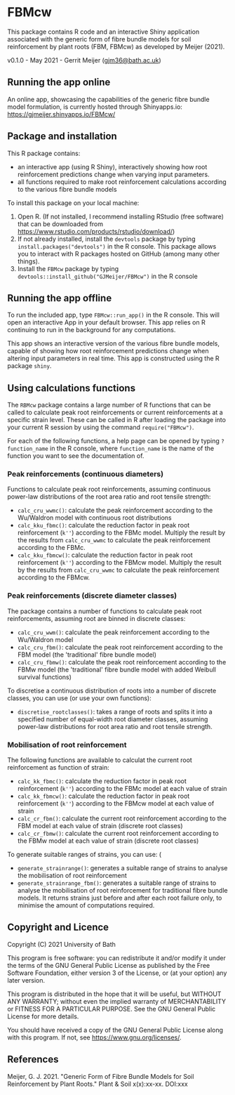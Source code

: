 # FBMcw

This package contains R code and an interactive Shiny application associated with the generic form of fibre bundle models for soil reinforcement by plant roots (FBM, FBMcw) as developed by Meijer (2021).

v0.1.0 - May 2021 - Gerrit Meijer (<gjm36@bath.ac.uk>)


## Running the app online

An online app, showcasing the capabilities of the generic fibre bundle model formulation, is currently hosted through Shinyapps.io: <https://gjmeijer.shinyapps.io/FBMcw/>


## Package and installation

This R package contains:

- an interactive app (using R Shiny), interactively showing how root reinforcement predictions change when varying input parameters.
- all functions required to make root reinforcement calculations according to the various fibre bundle models

To install this package on your local machine:

1. Open R. (If not installed, I recommend installing RStudio (free software) that can be downloaded from https://www.rstudio.com/products/rstudio/download/)
2. If not already installed, install the `devtools` package by typing `install.packages("devtools")` in the R console. This package allows you to interact with R packages hosted on GitHub (among many other things).
3. Install the `FBMcw` package by typing `devtools::install_github("GJMeijer/FBMcw")` in the R console


## Running the app offline

To run the included app, type `FBMcw::run_app()` in the R console. This will open an interactive App in your default browser. This app relies on R continuing to run in the background for any computations.

This app shows an interactive version of the various fibre bundle models, capable of showing how root reinforcement predictions change when altering input parameters in real time. This app is constructed using the R package `shiny`.


## Using calculations functions

The `RBMcw` package contains a large number of R functions that can be called to calculate peak root reinforcements or current reinforcements at a specific strain level. These can be called in R after loading the package into your current R session by using the command `require("FBMcw")`.

For each of the following functions, a help page can be opened by typing `?function_name` in the R console, where `function_name` is the name of the function you want to see the documentation of.


### Peak reinforcements (continuous diameters)

Functions to calculate peak root reinforcements, assuming continuous power-law distributions of the root area ratio and root tensile strength:

- `calc_cru_wwmc()`: calculate the peak reinforcement according to the Wu/Waldron model with continuous root distributions
- `calc_kku_fbmc()`: calculate the reduction factor in peak root reinforcement (`k''`) according to the FBMc model. Multiply the result by the results from `calc_cru_wwmc` to calculate the peak reinforcement according to the FBMc.
- `calc_kku_fbmcw()`: calculate the reduction factor in peak root reinforcement (`k''`) according to the FBMcw model. Multiply the result by the results from `calc_cru_wwmc` to calculate the peak reinforcement according to the FBMcw.


### Peak reinforcements (discrete diameter classes)

The package contains a number of functions to calculate peak root reinforcements, assuming root are binned in discrete classes:

- `calc_cru_wwm()`: calculate the peak reinforcement according to the Wu/Waldron model
- `calc_cru_fbm()`: calculate the peak root reinforcement according to the FBM model (the 'traditional' fibre bundle model)
- `calc_cru_fbmw()`: calculate the peak root reinforcement according to the FBMw model (the 'traditional' fibre bundle model with added Weibull survival functions)

To discretise a continuous distribution of roots into a number of discrete classes, you can use (or use your own functions):

- `discretise_rootclasses()`: takes a range of roots and splits it into a specified number of equal-width root diameter classes, assuming power-law distributions for root area ratio and root tensile strength.


### Mobilisation of root reinforcement

The following functions are available to calculat the current root reinforcement as function of strain:

- `calc_kk_fbmc()`: calculate the reduction factor in peak root reinforcement (`k''`) according to the FBMc model at each value of strain
- `calc_kk_fbmcw()`: calculate the reduction factor in peak root reinforcement (`k''`) according to the FBMcw model at each value of strain
- `calc_cr_fbm()`: calculate the current root reinforcement according to the FBM model at each value of strain (discrete root classes)
- `calc_cr_fbmw()`: calculate the current root reinforcement according to the FBMw model at each value of strain (discrete root classes)

To generate suitable ranges of strains, you can use:
(
- `generate_strainrange()`: generates a suitable range of strains to analyse the mobilisation of root reinforcement
- `generate_strainrange_fbm()`: generates a suitable range of strains to analyse the mobilisation of root reinforcement for traditional fibre bundle models. It returns strains just before and after each root failure only, to minimise the amount of computations required. 


## Copyright and Licence

Copyright (C) 2021 University of Bath

This program is free software: you can redistribute it and/or modify it under the terms of the GNU General Public License as published by the Free Software Foundation, either version 3 of the License, or (at your option) any later version.

This program is distributed in the hope that it will be useful, but WITHOUT ANY WARRANTY; without even the implied warranty of MERCHANTABILITY or FITNESS FOR A PARTICULAR PURPOSE. See the GNU General Public License for more details.

You should have received a copy of the GNU General Public License along with this program. If not, see <https://www.gnu.org/licenses/>.


## References

Meijer, G. J. 2021. "Generic Form of Fibre Bundle Models for Soil Reinforcement by Plant Roots." Plant & Soil x(x):xx-xx. DOI:xxx

